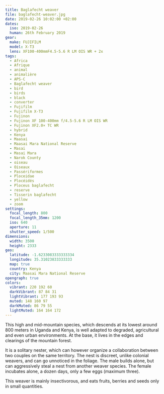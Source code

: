 ```yaml
---
title: Baglafecht weaver
file: baglafecht-weaver.jpg
date: 2019-02-26 10:02:00 +02:00
dates:
  iso: 2019-02-26
  human: 26th February 2019
gear:
  make: FUJIFILM
  model: X-T3
  lens: XF100-400mmF4.5-5.6 R LM OIS WR + 2x
tags:
  - Africa
  - Afrique
  - animal
  - animalière
  - APS-C
  - Baglafecht weaver
  - bird
  - birds
  - black
  - converter
  - Fujifilm
  - Fujifilm X-T3
  - Fujinon
  - Fujinon XF 100-400mm f/4.5-5.6 R LM OIS WR
  - Fujinon XF2.0× TC WR
  - hybrid
  - Kenya
  - Maasai
  - Maasai Mara National Reserve
  - Masai
  - Masai Mara
  - Narok County
  - oiseau
  - Oiseaux
  - Passériformes
  - Ploceidae
  - Plocéidés
  - Ploceus baglafecht
  - reserve
  - Tisserin baglafecht
  - yellow
  - zoom
settings:
  focal_length: 800
  focal_length_35mm: 1200
  iso: 640
  aperture: 11
  shutter_speed: 1/500
dimensions:
  width: 3500
  height: 2333
geo:
  latitude: -1.6233083333333334
  longitude: 35.31023833333333
  map: true
  country: Kenya
  city: Maasai Mara National Reserve
opengraph: true
colors:
  vibrant: 220 192 60
  darkVibrant: 87 84 31
  lightVibrant: 177 193 93
  muted: 148 160 97
  darkMuted: 86 79 55
  lightMuted: 164 164 172
---
```


This high and mid-mountain species, which descends at its lowest around 800 meters in Uganda and Kenya, is well adapted to degraded, agricultural and even urban environments. At the base, it lives in the edges and clearings of the mountain forest.

It is a solitary nester, which can however organize a collaboration between two couples on the same territory. The nest is discreet, unlike colonial weavers, and can go unnoticed in the foliage. The male builds alone, but can aggressively steal a nest from another weaver species. The female incubates alone, a dozen days, only a few eggs (maximum three).

This weaver is mainly insectivorous, and eats fruits, berries and seeds only in small quantities.

